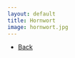 ```yaml
---
layout: default
title: Hornwort
image: hornwort.jpg
---
```

<ul><li><a href="{{site.url}}/plants">Back</a></li></ul>

